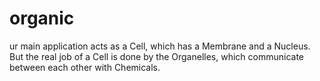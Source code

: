 organic
=======

ur main application acts as a Cell, which has a Membrane and a Nucleus. But the real job of a Cell is done by the Organelles, which communicate between each other with Chemicals. 
